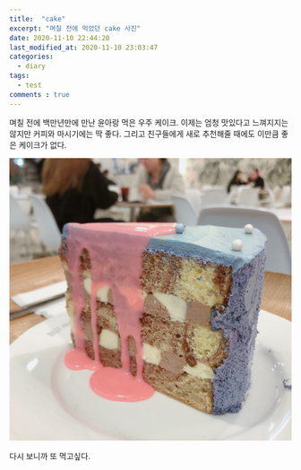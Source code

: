 ```yaml
---
title:  "cake"
excerpt: "며칠 전에 먹었던 cake 사진"
date: 2020-11-10 22:44:20
last_modified_at: 2020-11-10 23:03:47
categories:
  - diary
tags:
  - test
comments : true
---
```


며칠 전에 백만년만에 만난 윤아랑 먹은 우주 케이크.
이제는 엄청 맛있다고 느껴지지는 않지만 커피와 마시기에는 딱 좋다. 그리고 친구들에게 새로 추천해줄 때에도 이만큼 좋은 케이크가 없다.

![케이크](/assets/images/posts/cake.jpg)

다시 보니까 또 먹고싶다.